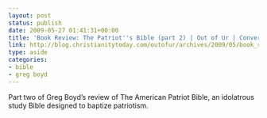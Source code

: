 ```yaml
---
layout: post
status: publish
date: 2009-05-27 01:41:31+00:00
title: 'Book Review: The Patriot''s Bible (part 2) | Out of Ur | Conversations for Ministry Leaders'
link: http://blog.christianitytoday.com/outofur/archives/2009/05/book_review_the_1.html
type: aside
categories:
- bible
- greg boyd
---
```


Part two of Greg Boyd’s review of The American Patriot Bible, an idolatrous study Bible designed to baptize patriotism.
